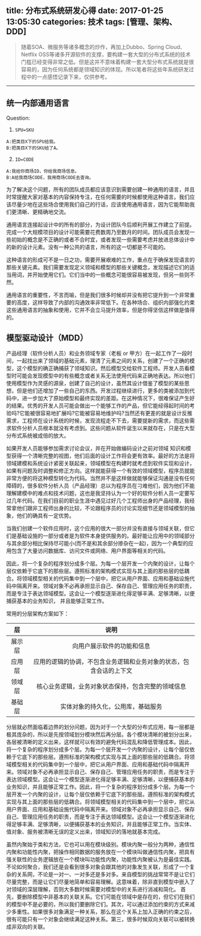 title: 分布式系统研发心得
date: 2017-01-25 13:05:30
categories: 技术
tags: [管理、架构、DDD]
------

> 随着SOA、微服务等诸多概念的炒作，再加上Dubbo、Spring Cloud、Netflix OSS等诸多开源软件的支撑，要构建一套大型的分布式系统的技术门槛已经变得非常之低。但是这并不意味着构建一套大型分布式系统就是很容易的，因为任何系统都是领域知识的体现。所以笔者将这些年系统研发过程中的一点感悟记录下来，仅供参考。

------


## 统一内部通用语言

Question:

1. `SPU=SKU`
```
A:把类目X下的SPU给我。
B:把类目X下的SKU给了A。
```

2. `ID=CODE`
```
A:我给你商场ID，你给我商场信息。
B:A给我商场CODE，我用商场CODE去查询。
```

为了解决这个问题，所有的团队成员都应该意识到需要创建一种通用的语言，并且时常提醒大家对基本的内容保持专注，在任何需要的时候都使用这种语言。我们应该尽量少地在这些场合使用我们自己的行话，应该使用通用语言，因为它能帮助我们更清晰、更精确地交流。

<!-- more -->

通用语言连接起设计中的所有的部分，为设计团队今后顺利开展工作建立了前提。 完成一个大规模项目的设计可能需要花费数周乃至数月的时间。团队成员会发现一些初始的概念是不正确的或者不合时宜，或者发现一些需要考虑并放进总体设计中的新的设计元素。没有一种公共的语言，所有的这一切都是不可能的。

这种语言的形成可不是一日之功，需要开展艰难的工作，重点在于确保发现语言的那些关键元素。我们需要发现定义领域和模型的那些关键概念，发现描述它们的适当用词，并开始使用它们。它们当中的一些概念可能很容易被发现，但另一些则不然。

通用语言的重要性，不言而喻，但是我们很多时候却并没有把它提升到一个非常重要的高度，这样导致了内部的沟通效率非常低下。在各种场合、组织内部强化约束这些通用语言的抽象和使用，它并不会立马提升效率，但是你得坚信这样做是值得的。


## 模型驱动设计（MDD）


产品经理（软件分析人员）和业务领域专家（老板 or 甲方）在一起工作了一段时间，一起找出来了领域的基础元素，理清了元素之间的关系，创建了一个正确的模型，这个模型的确正确捕获了领域知识。然后模型交给软件工程师。开发人员看模型时可能会发现模型中的有些概念或者关系无法使用代码来正确地表达。所以他们使用模型作为灵感的源泉，创建了自己的设计，虽然其设计借鉴了模型的某些思想，但是他们还增加了一些自己的东西。开发过程继续进行，更多的类被添加到代码中，进一步加大了原始模型和最终实现的差距。在这种情况下，很难保证产生好的结果。优秀的开发人员可能会做出一个能够工作的产品，但它能经得起时间的考验吗?它能被很容易地扩展吗?它能被容易地维护吗?当然还有更差的就是设计反推需求，工程师在设计系统的时候，发现流程走不下去，需要提新的需求，而这些需求软件分析人员根本就没有考虑到。这些问题从软件诞生以来就存在，只是在大型分布式系统被成倍的放大。

如果开发人员能够参加需求讨论会议，并在开始做编码设计之前对领域 知识和模型获得一个清晰完整的视图，他们后面的设计工作将会更有效率。最好的方法是将领域建模和系统设计紧密关联起来，领域模型在构建时就考虑到软件实现和设计，如果有问题及时调整和修正方向。这样就能获得一个有效的领域模型，程序员就能非常方便的将这种模型转化为代码。当然并不是这样做就能够保证沟通是没有任何障碍的，很多软件分析人员（产品经理）总以为程序员在刁难他们，因为他们不能理解建模中的难点和技术问题，这也是我坚持认为一个好的软件分析人员一定要写过几年代码。在我们目前的职业生涯中遇见过好几个工程师出身的产品经理，我经常拿他们跟非工程师出身的比较，不论跟程序员的讨论实现细节还是领域模型的抽象，他们的确具有一定优势。


当我们创建一个软件应用时，这个应用的很大一部分并没有直接与领域关联，但它们是基础设施的一部分或者是为软件本身提供服务的。最好能让应用中的领域部分与其余部分相比保持尽可能小(而不是和其余部分掺杂在一起)，因为一个典型的应用包含了大量访问数据库、访问文件或网络、用户界面等相关的代码。

因此，将一个复杂的程序划分成多个层。为每一个层开发一个内聚的设计，让每个层仅依赖于它底下的那些层。遵照标准的架构模式实现与其上面的那些层的低耦合。将领域模型相关的代码集中到一个层中，把它从用户界面、应用和基础设施代码中隔离开来。领域对象不必再承担显示自己、保存自己、管理应用任务的职责，而是专注于表达领域模型。这会让一个模型逐渐进化得足够丰满、足够清晰，以便捕获基本的业务知识， 并且能够正常工作。

常用的分层架构方案如下：

|层|说明|
|:----:|:----:|
|展示层|向用户展示软件的功能和信息|
|应用层|应用的逻辑的协调，不包含业务逻辑和业务对象的状态，包含会话的上下文|
|领域层|核心业务逻辑，业务对象状态保持，包含完整的领域信息|
|基础层|实体对象的持久化，公用库，基础服务|

分层就必然面临着边界的划分问题，因为对于一个大型的分布式应用，每一层都是极其庞杂的，所以是先按领域划分模块然后再分层。各个模块清晰的被划分出来，各层被清晰的定义出来，这样就可以有效的避免代码混乱和降低管理成本。因此，将一个复杂的程序划分成多个层。为每一个层开发一个内聚的设计，让每个层仅依赖于它底下的那些层。遵照标准的架构模式实现与其上面的那些层的低耦合。将领域模型相关的代码集中到一个层中，把它从用户界面、应用和基础代码中隔离开来。领域对象不必再承担显示自己、保存自己、管理应用任务的职责，而是专注于表达领域模型。这会让一个模型逐渐进化得足够丰满、足够清晰，以便捕获基本的业务知识，并且能够正常工作。因此，将一个复杂的程序划分成多个层。为每一个层开发一个内聚的设计，让每个层仅依赖于它底下的那些层。遵照标准的架构模式实现与其上面的那些层的低耦合。将领域模型相关的代码集中到一个层中，把它从用户界面、应用和基础设施代码中隔离开来。领域对象不必再承担显示自己、保存自己、管理应用任务的职责，而是专注于表达领域模型。这会让一个模型逐渐进化得足够丰满、足够清晰，以便捕获基本的业务知识，并且能够正常工作。当实体、值对象、服务被清晰无误的定义出来，领域知识的落地就基本完成。

虽然内聚始于类和方法，它也可以用在模块级别。模块内聚一般分为两种，通信性内聚和功能性内聚，把操作相同数据的服务放在一个模块叫做通信性内聚，把具有强关联性的业务逻辑放在一个模块叫功能性内聚，功能性内聚被认为是最佳实践。不论如何聚合，我们还是会看到很多对象会跟其他的对象发生关联，形成了一个复杂的关系网，不论是一对一、一对多还是多对多。来自模型的挑战常常不是让它们尽量完整，而是让它们尽量地简单和容易理解。这意味着，除非直到模型中嵌入了对领域的深层理解，否则大多数时候需要对模型中的关系进行消减和简化。 首先，要删除模型中非基本的关联关系。它们可能在领域中是存在的，但它们在我们的模型中不是必要的，所以我们要删除它们。其次，可以通过添加约束的方式来减少多重性。如果很多对象满足一种关系，那么在这个关系上加入正确的约束之后，很有可能只有一个对象会继续满足这种关系。第三，很多时候双向关联可以被转换成非双向的关联。
